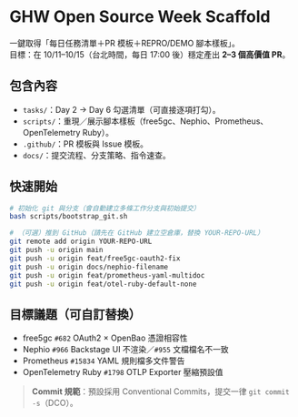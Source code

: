 # GHW Open Source Week Scaffold

一鍵取得「每日任務清單＋PR 模板＋REPRO/DEMO 腳本樣板」。  
目標：在 10/11–10/15（台北時間，每日 17:00 後）穩定產出 **2–3 個高價值 PR**。

## 包含內容
- `tasks/`：Day 2 → Day 6 勾選清單（可直接逐項打勾）。
- `scripts/`：重現／展示腳本樣板（free5gc、Nephio、Prometheus、OpenTelemetry Ruby）。
- `.github/`：PR 模板與 Issue 模板。
- `docs/`：提交流程、分支策略、指令速查。

## 快速開始
```bash
# 初始化 git 與分支（會自動建立多條工作分支與初始提交）
bash scripts/bootstrap_git.sh

# （可選）推到 GitHub（請先在 GitHub 建立空倉庫，替換 YOUR-REPO-URL）
git remote add origin YOUR-REPO-URL
git push -u origin main
git push -u origin feat/free5gc-oauth2-fix
git push -u origin docs/nephio-filename
git push -u origin feat/prometheus-yaml-multidoc
git push -u origin feat/otel-ruby-default-none
```

## 目標議題（可自訂替換）
- free5gc `#682` OAuth2 × OpenBao 憑證相容性
- Nephio `#966` Backstage UI 不渲染／`#955` 文檔檔名不一致
- Prometheus `#15834` YAML 規則檔多文件警告
- OpenTelemetry Ruby `#1798` OTLP Exporter 壓縮預設值

> **Commit 規範**：預設採用 Conventional Commits，提交一律 `git commit -s`（DCO）。
